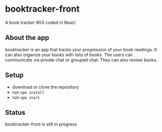 # booktracker-front

A book tracker WUI coded in React

## About the app

booktracker is an app that tracks your progression of your book readings. It can also organize your books with lists of books. The users can communicate via private chat or grouped chat. They can also review books.

## Setup
- download or clone the repository
- run ```npm install```
- run ```npm start```

## Status
booktracker-front is still in progress
